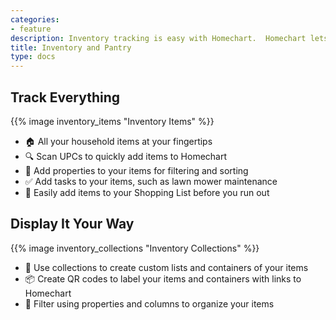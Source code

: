 ```yaml
---
categories:
- feature
description: Inventory tracking is easy with Homechart.  Homechart lets you catalog everything in your house, from food to laptops, in a simple, filterable interface.
title: Inventory and Pantry
type: docs
---
```


## Track Everything

{{% image inventory_items "Inventory Items" %}}

- 🏠 All your household items at your fingertips
- 🔍 Scan UPCs to quickly add items to Homechart
- 📑 Add properties to your items for filtering and sorting
- ✅ Add tasks to your items, such as lawn mower maintenance
- 🛒 Easily add items to your Shopping List before you run out

## Display It Your Way

{{% image inventory_collections "Inventory Collections" %}}
- 📒 Use collections to create custom lists and containers of your items
- 📦 Create QR codes to label your items and containers with links to Homechart
- 📄 Filter using properties and columns to organize your items
